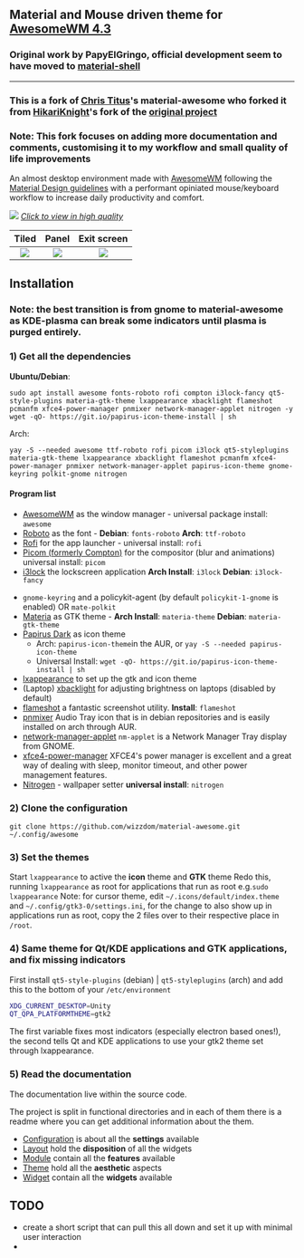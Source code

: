 ## Material and Mouse driven theme for [AwesomeWM 4.3](https://awesomewm.org/)

### Original work by PapyElGringo, official development seem to have moved to [material-shell](https://github.com/PapyElGringo/material-shell)

---

### This is a fork of [Chris Titus](https://github.com/ChrisTitusTech/material-awesome)'s material-awesome who forked it from [HikariKnight](https://github.com/HikariKnight/material-awesome)'s fork of the [original project](https://github.com/material-shell/material-awesome)

### Note: This fork focuses on adding more documentation and comments, customising it to my workflow and small quality of life improvements

An almost desktop environment made with [AwesomeWM](https://awesomewm.org/) following the [Material Design guidelines](https://material.io) with a performant opiniated mouse/keyboard workflow to increase daily productivity and comfort.

[![](./theme/PapyElGringo-theme/demo.gif?raw=true)](https://www.reddit.com/r/unixporn/comments/anp51q/awesome_material_awesome_workflow/)
_[Click to view in high quality](https://www.reddit.com/r/unixporn/comments/anp51q/awesome_material_awesome_workflow/)_

|                Tiled                 |                Panel                 |             Exit screen              |
| :----------------------------------: | :----------------------------------: | :----------------------------------: |
| ![](https://i.imgur.com/fELCtep.png) | ![](https://i.imgur.com/7IthpQS.png) | ![](https://i.imgur.com/rcKOLYQ.png) |

## Installation

### Note: the best transition is from gnome to material-awesome as KDE-plasma can break some indicators until plasma is purged entirely.

### 1) Get all the dependencies
**Ubuntu/Debian**:
```
sudo apt install awesome fonts-roboto rofi compton i3lock-fancy qt5-style-plugins materia-gtk-theme lxappearance xbacklight flameshot pcmanfm xfce4-power-manager pnmixer network-manager-applet nitrogen -y
wget -qO- https://git.io/papirus-icon-theme-install | sh
```
Arch:
```
yay -S --needed awesome ttf-roboto rofi picom i3lock qt5-styleplugins materia-gtk-theme lxappearance xbacklight flameshot pcmanfm xfce4-power-manager pnmixer network-manager-applet papirus-icon-theme gnome-keyring polkit-gnome nitrogen
```
#### Program list

- [AwesomeWM](https://awesomewm.org/) as the window manager - universal package install: `awesome`
- [Roboto](https://fonts.google.com/specimen/Roboto) as the font - **Debian**: `fonts-roboto` **Arch**: `ttf-roboto`
- [Rofi](https://github.com/DaveDavenport/rofi) for the app launcher - universal install: `rofi`
- [Picom (formerly Compton)](https://github.com/yshui/picom) for the compositor (blur and animations) universal install: `picom`
- [i3lock](https://github.com/meskarune/i3lock-fancy) the lockscreen application **Arch Install**: `i3lock` **Debian**: `i3lock-fancy`
<!-- - [xclip](https://github.com/astrand/xclip) for copying screenshots to clipboard package: `xclip` -->
- `gnome-keyring` and a policykit-agent (by default `policykit-1-gnome` is enabled) OR `mate-polkit`
- [Materia](https://github.com/nana-4/materia-theme) as GTK theme - **Arch Install**: `materia-theme` **Debian**: `materia-gtk-theme`
- [Papirus Dark](https://github.com/PapirusDevelopmentTeam/papirus-icon-theme) as icon theme
  - Arch: `papirus-icon-theme`in the AUR, or `yay -S --needed papirus-icon-theme`
  - Universal Install: `wget -qO- https://git.io/papirus-icon-theme-install | sh`
- [lxappearance](https://sourceforge.net/projects/lxde/files/LXAppearance/) to set up the gtk and icon theme
- (Laptop) [xbacklight](https://www.x.org/archive/X11R7.5/doc/man/man1/xbacklight.1.html) for adjusting brightness on laptops (disabled by default)
- [flameshot](https://flameshot.js.org/#/) a fantastic screenshot utility. **Install**: `flameshot`
- [pnmixer](https://github.com/nicklan/pnmixer) Audio Tray icon that is in debian repositories and is easily installed on arch through AUR.
- [network-manager-applet](https://gitlab.gnome.org/GNOME/network-manager-applet) `nm-applet` is a Network Manager Tray display from GNOME.
- [xfce4-power-manager](https://docs.xfce.org/xfce/xfce4-power-manager/start) XFCE4's power manager is excellent and a great way of dealing with sleep, monitor timeout, and other power management features.
- [Nitrogen](https://wiki.archlinux.org/index.php/Nitrogen) - wallpaper setter **universal install**: `nitrogen`

### 2) Clone the configuration

```
git clone https://github.com/wizzdom/material-awesome.git ~/.config/awesome
```

### 3) Set the themes

Start `lxappearance` to active the **icon** theme and **GTK** theme
Redo this, running `lxappearance` as root for applications that run as root e.g.`sudo lxappearance`
Note: for cursor theme, edit `~/.icons/default/index.theme` and `~/.config/gtk3-0/settings.ini`, for the change to also show up in applications run as root, copy the 2 files over to their respective place in `/root`.

### 4) Same theme for Qt/KDE applications and GTK applications, and fix missing indicators

First install `qt5-style-plugins` (debian) | `qt5-styleplugins` (arch) and add this to the bottom of your `/etc/environment`

```bash
XDG_CURRENT_DESKTOP=Unity
QT_QPA_PLATFORMTHEME=gtk2
```

The first variable fixes most indicators (especially electron based ones!), the second tells Qt and KDE applications to use your gtk2 theme set through lxappearance.

### 5) Read the documentation

The documentation live within the source code.

The project is split in functional directories and in each of them there is a readme where you can get additional information about the them.

- [Configuration](./configuration) is about all the **settings** available
- [Layout](./layout) hold the **disposition** of all the widgets
- [Module](./module) contain all the **features** available
- [Theme](./theme) hold all the **aesthetic** aspects
- [Widget](./widget) contain all the **widgets** available

## TODO
- create a short script that can  pull this all down and set it up with minimal user interaction
- 
